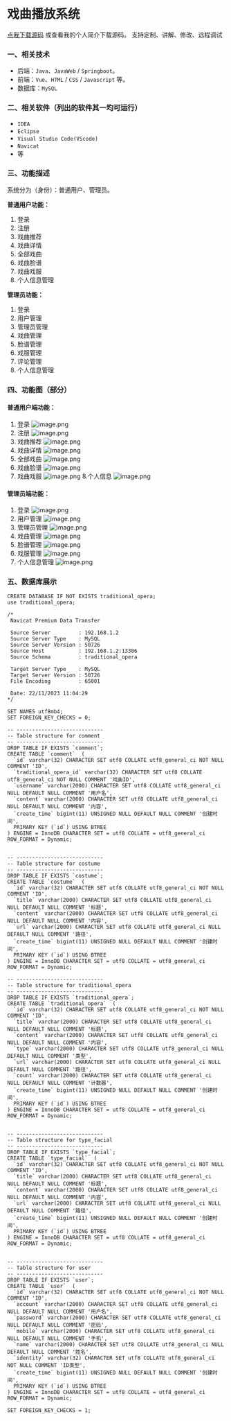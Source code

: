 # 戏曲播放系统
[点我下载源码](https://www.oneprosol.com/detail/6ab9341805ab49c699af08aabe558979) 
或查看我的个人简介下载源码。
支持定制、讲解、修改、远程调试

### 一、相关技术

- 后端：`Java`、`JavaWeb` / `Springboot`。
- 前端：`Vue`、`HTML` / `CSS` / `Javascript` 等。
- 数据库：`MySQL`

### 二、相关软件（列出的软件其一均可运行）

- `IDEA`
- `Eclipse`
- `Visual Studio Code(VScode)`
- `Navicat`
- 等

### 三、功能描述

系统分为（身份）：普通用户、管理员。

**普通用户功能：**

1. 登录
2. 注册
3. 戏曲推荐
4. 戏曲详情
5. 全部戏曲
6. 戏曲脸谱
7. 戏曲戏服
8. 个人信息管理

**管理员功能：**

1. 登录
2. 用户管理
3. 管理员管理
4. 戏曲管理
5. 脸谱管理
6. 戏服管理
7. 评论管理
8. 个人信息管理

### 四、功能图（部分）

#### 普通用户端功能：

1. 登录
   ![image.png](https://pic.picprosol.com/user_upload/1ca4a16527164fbdbe5588f4023765f3/2024-12-05%2012:32:43_image.png)
2. 注册
   ![image.png](https://pic.picprosol.com/user_upload/1ca4a16527164fbdbe5588f4023765f3/2024-12-01%2011:54:01_image.png)
3. 戏曲推荐
   ![image.png](https://pic.picprosol.com/user_upload/1ca4a16527164fbdbe5588f4023765f3/2024-12-01%2011:54:27_image.png)
4. 戏曲详情
   ![image.png](https://pic.picprosol.com/user_upload/1ca4a16527164fbdbe5588f4023765f3/2024-12-01%2011:57:35_image.png)
5. 全部戏曲
   ![image.png](https://pic.picprosol.com/user_upload/1ca4a16527164fbdbe5588f4023765f3/2024-12-01%2011:58:17_image.png)
6. 戏曲脸谱
   ![image.png](https://pic.picprosol.com/user_upload/1ca4a16527164fbdbe5588f4023765f3/2024-12-01%2011:58:31_image.png)
7. 戏曲戏服
   ![image.png](https://pic.picprosol.com/user_upload/1ca4a16527164fbdbe5588f4023765f3/2024-12-01%2011:58:54_image.png)
   8.个人信息
   ![image.png](https://pic.picprosol.com/user_upload/1ca4a16527164fbdbe5588f4023765f3/2024-12-01%2011:59:15_image.png)

#### 管理员端功能：

1. 登录
   ![image.png](https://pic.picprosol.com/user_upload/1ca4a16527164fbdbe5588f4023765f3/2024-12-01%2011:53:45_image.png)
2. 用户管理
   ![image.png](https://pic.picprosol.com/user_upload/1ca4a16527164fbdbe5588f4023765f3/2024-12-01%2011:59:41_image.png)
3. 管理员管理
   ![image.png](https://pic.picprosol.com/user_upload/1ca4a16527164fbdbe5588f4023765f3/2024-12-01%2012:00:06_image.png)
4. 戏曲管理
   ![image.png](https://pic.picprosol.com/user_upload/1ca4a16527164fbdbe5588f4023765f3/2024-12-01%2012:00:17_image.png)
5. 脸谱管理
   ![image.png](https://pic.picprosol.com/user_upload/1ca4a16527164fbdbe5588f4023765f3/2024-12-01%2012:00:28_image.png)
6. 戏服管理
   ![image.png](https://pic.picprosol.com/user_upload/1ca4a16527164fbdbe5588f4023765f3/2024-12-01%2012:00:39_image.png)
7. 个人信息管理
   ![image.png](https://pic.picprosol.com/user_upload/1ca4a16527164fbdbe5588f4023765f3/2024-12-01%2012:01:08_image.png)

### 五、数据库展示

```language
CREATE DATABASE IF NOT EXISTS traditional_opera;
use traditional_opera;

/*
 Navicat Premium Data Transfer

 Source Server         : 192.168.1.2
 Source Server Type    : MySQL
 Source Server Version : 50726
 Source Host           : 192.168.1.2:13306
 Source Schema         : traditional_opera

 Target Server Type    : MySQL
 Target Server Version : 50726
 File Encoding         : 65001

 Date: 22/11/2023 11:04:29
*/

SET NAMES utf8mb4;
SET FOREIGN_KEY_CHECKS = 0;

-- ----------------------------
-- Table structure for comment
-- ----------------------------
DROP TABLE IF EXISTS `comment`;
CREATE TABLE `comment`  (
  `id` varchar(32) CHARACTER SET utf8 COLLATE utf8_general_ci NOT NULL COMMENT 'ID',
  `traditional_opera_id` varchar(32) CHARACTER SET utf8 COLLATE utf8_general_ci NOT NULL COMMENT '戏曲ID',
  `username` varchar(2000) CHARACTER SET utf8 COLLATE utf8_general_ci NULL DEFAULT NULL COMMENT '用户名',
  `content` varchar(2000) CHARACTER SET utf8 COLLATE utf8_general_ci NULL DEFAULT NULL COMMENT '内容',
  `create_time` bigint(11) UNSIGNED NULL DEFAULT NULL COMMENT '创建时间',
  PRIMARY KEY (`id`) USING BTREE
) ENGINE = InnoDB CHARACTER SET = utf8 COLLATE = utf8_general_ci ROW_FORMAT = Dynamic;


-- ----------------------------
-- Table structure for costume
-- ----------------------------
DROP TABLE IF EXISTS `costume`;
CREATE TABLE `costume`  (
  `id` varchar(32) CHARACTER SET utf8 COLLATE utf8_general_ci NOT NULL COMMENT 'ID',
  `title` varchar(2000) CHARACTER SET utf8 COLLATE utf8_general_ci NULL DEFAULT NULL COMMENT '标题',
  `content` varchar(2000) CHARACTER SET utf8 COLLATE utf8_general_ci NULL DEFAULT NULL COMMENT '内容',
  `url` varchar(2000) CHARACTER SET utf8 COLLATE utf8_general_ci NULL DEFAULT NULL COMMENT '路径',
  `create_time` bigint(11) UNSIGNED NULL DEFAULT NULL COMMENT '创建时间',
  PRIMARY KEY (`id`) USING BTREE
) ENGINE = InnoDB CHARACTER SET = utf8 COLLATE = utf8_general_ci ROW_FORMAT = Dynamic;

-- ----------------------------
-- Table structure for traditional_opera
-- ----------------------------
DROP TABLE IF EXISTS `traditional_opera`;
CREATE TABLE `traditional_opera`  (
  `id` varchar(32) CHARACTER SET utf8 COLLATE utf8_general_ci NOT NULL COMMENT 'ID',
  `title` varchar(2000) CHARACTER SET utf8 COLLATE utf8_general_ci NULL DEFAULT NULL COMMENT '标题',
  `content` varchar(2000) CHARACTER SET utf8 COLLATE utf8_general_ci NULL DEFAULT NULL COMMENT '内容',
  `type` varchar(2000) CHARACTER SET utf8 COLLATE utf8_general_ci NULL DEFAULT NULL COMMENT '类型',
  `url` varchar(2000) CHARACTER SET utf8 COLLATE utf8_general_ci NULL DEFAULT NULL COMMENT '路径',
  `count` varchar(2000) CHARACTER SET utf8 COLLATE utf8_general_ci NULL DEFAULT NULL COMMENT '计数器',
  `create_time` bigint(11) UNSIGNED NULL DEFAULT NULL COMMENT '创建时间',
  PRIMARY KEY (`id`) USING BTREE
) ENGINE = InnoDB CHARACTER SET = utf8 COLLATE = utf8_general_ci ROW_FORMAT = Dynamic;


-- ----------------------------
-- Table structure for type_facial
-- ----------------------------
DROP TABLE IF EXISTS `type_facial`;
CREATE TABLE `type_facial`  (
  `id` varchar(32) CHARACTER SET utf8 COLLATE utf8_general_ci NOT NULL COMMENT 'ID',
  `title` varchar(2000) CHARACTER SET utf8 COLLATE utf8_general_ci NULL DEFAULT NULL COMMENT '标题',
  `content` varchar(2000) CHARACTER SET utf8 COLLATE utf8_general_ci NULL DEFAULT NULL COMMENT '内容',
  `url` varchar(2000) CHARACTER SET utf8 COLLATE utf8_general_ci NULL DEFAULT NULL COMMENT '路径',
  `create_time` bigint(11) UNSIGNED NULL DEFAULT NULL COMMENT '创建时间',
  PRIMARY KEY (`id`) USING BTREE
) ENGINE = InnoDB CHARACTER SET = utf8 COLLATE = utf8_general_ci ROW_FORMAT = Dynamic;


-- ----------------------------
-- Table structure for user
-- ----------------------------
DROP TABLE IF EXISTS `user`;
CREATE TABLE `user`  (
  `id` varchar(32) CHARACTER SET utf8 COLLATE utf8_general_ci NOT NULL COMMENT 'ID',
  `account` varchar(2000) CHARACTER SET utf8 COLLATE utf8_general_ci NULL DEFAULT NULL COMMENT '用户名',
  `password` varchar(2000) CHARACTER SET utf8 COLLATE utf8_general_ci NULL DEFAULT NULL COMMENT '密码',
  `mobile` varchar(2000) CHARACTER SET utf8 COLLATE utf8_general_ci NULL DEFAULT NULL COMMENT '手机',
  `name` varchar(2000) CHARACTER SET utf8 COLLATE utf8_general_ci NULL DEFAULT NULL COMMENT '姓名',
  `identity` varchar(32) CHARACTER SET utf8 COLLATE utf8_general_ci NOT NULL COMMENT 'ID类型',
  `create_time` bigint(11) UNSIGNED NULL DEFAULT NULL COMMENT '创建时间',
  PRIMARY KEY (`id`) USING BTREE
) ENGINE = InnoDB CHARACTER SET = utf8 COLLATE = utf8_general_ci ROW_FORMAT = Dynamic;

SET FOREIGN_KEY_CHECKS = 1;
```
